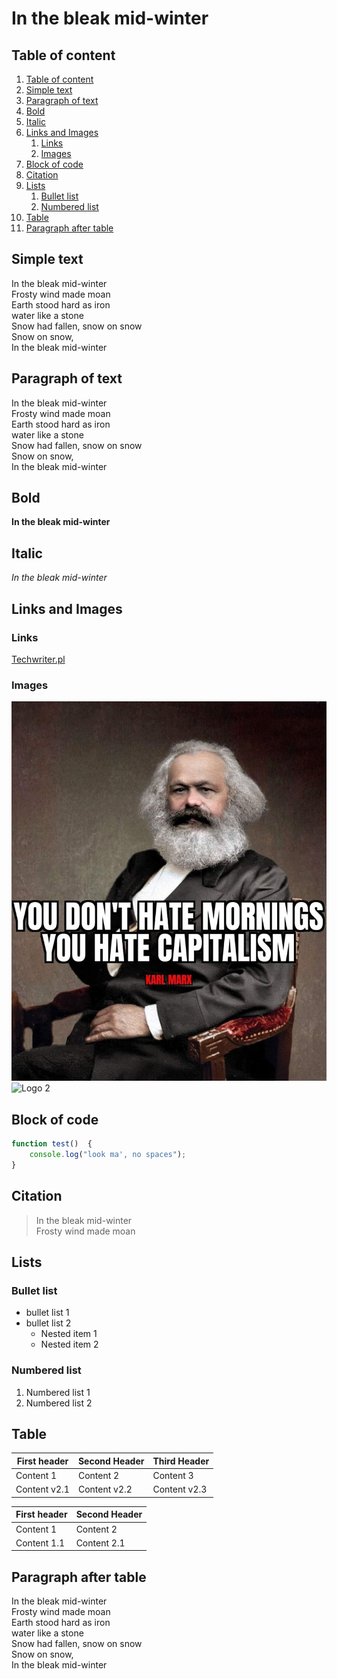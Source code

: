 <!-- Example for title --> 
<!-- omit in toc -->
# In the bleak mid-winter  

## Table of content
<!-- Here comes the TOC -->
1. [Table of content](#table-of-content)
2. [Simple text](#simple-text)
3. [Paragraph of text](#paragraph-of-text)
4. [Bold](#bold)
5. [Italic](#italic)
6. [Links and Images](#links-and-images)
   1. [Links](#links)
   2. [Images](#images)
7. [Block of code](#block-of-code)
8. [Citation](#citation)
9. [Lists](#lists)
   1. [Bullet list](#bullet-list)
   2. [Numbered list](#numbered-list)
10. [Table](#table)
11. [Paragraph after table](#paragraph-after-table)

## Simple text
<!-- Example for normal text -->  
In the bleak mid-winter  
Frosty wind made moan  
Earth stood hard as iron  
water like a stone  
Snow had fallen, snow on snow  
Snow on snow,  
In the bleak mid-winter   
## Paragraph of text  
<!-- Example of paragraph of text --> 
In the bleak mid-winter  
Frosty wind made moan  
Earth stood hard as iron  
water like a stone  
Snow had fallen, snow on snow  
Snow on snow,  
In the bleak mid-winter  
## Bold
<!-- Example for Bold -->
**In the bleak mid-winter**  
## Italic
<!-- Example for Italic  -->
*In the bleak mid-winter*  
## Links and Images  
### Links
<!-- Example for Links -->
[Techwriter.pl](www.techwriter.pl)
<!-- Example for Images -->  
### Images
![Logo 1](Marx.jpg)    
![Logo 2](https://cdnb.artstation.com/p/assets/images/images/029/700/321/large/semrram-gonzalez-dc-logo.jpg?1598376808)
<!-- Example for linking to another file-->
  
<!-- Just text with equation -->

<!-- Example for inline code -->
  
## Block of code
<!-- A block of code -->
```javascript
function test()  {  
    console.log("look ma', no spaces");  
}  
```
## Citation
<!-- Example for Quote -->
>In the bleak mid-winter  
>Frosty wind made moan  

## Lists  

### Bullet list  
<!-- Example for Bullet List -->
* bullet list 1  
* bullet list 2
  * Nested item 1
  * Nested item 2  


### Numbered list
<!-- Example for Numbered List -->
1. Numbered list 1
2. Numbered list 2  


## Table
<!-- Example for Tables -->

| First header | Second Header | Third Header |
| ------------ | ------------- | ------------ |
| Content 1    | Content 2     | Content 3    |
| Content v2.1 | Content v2.2  | Content v2.3 |

| First header | Second Header |
| ------------ | ------------- |
| Content 1    | Content 2     |
| Content 1.1  | Content 2.1   |


## Paragraph after table
<!-- Paragraph after table -->
In the bleak mid-winter  
Frosty wind made moan  
Earth stood hard as iron  
water like a stone  
Snow had fallen, snow on snow  
Snow on snow,  
In the bleak mid-winter  